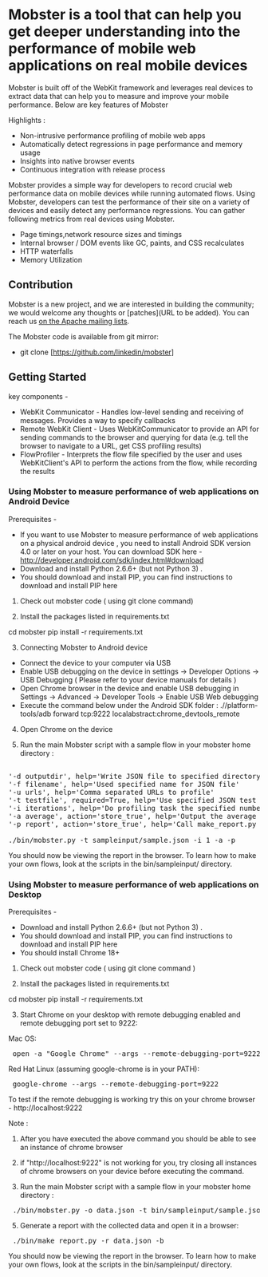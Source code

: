 # Mobster is a tool that can help you get deeper understanding into the performance of mobile web applications on real mobile devices #

Mobster is built off of the WebKit framework and leverages real devices to extract data that can help you to measure and improve your mobile performance. Below are key features of Mobster

Highlights : 

 * Non-intrusive performance profiling of mobile web apps
 * Automatically detect regressions in page performance and memory usage
 * Insights into native browser events
 * Continuous integration with release process 

Mobster provides a simple way for developers to record crucial web performance data on mobile devices while running automated flows. Using Mobster, developers can test the performance of their site on a variety of devices and easily detect any performance regressions. You can gather following metrics from real devices using Mobster.

 * Page timings,network resource sizes and timings
 * Internal browser / DOM events like GC, paints, and CSS recalculates
 * HTTP waterfalls
 * Memory Utilization 


## Contribution ##

Mobster is a new project, and we are interested in building the community; we would welcome any thoughts or [patches](URL to be added). You can reach us [on the Apache mailing lists](http://incubator.apache.org/mobster/contact.html).

The Mobster code is available from git mirror:
 * git clone [https://github.com/linkedin/mobster]

## Getting Started ##

key components - 

 * WebKit Communicator - Handles low-level sending and receiving of messages. Provides a way to specify callbacks 
 * Remote WebKit Client - Uses WebKitCommunicator to provide an API for sending commands to the browser and querying for data (e.g. tell the browser to navigate to a URL, get CSS profiling results)
 * FlowProfiler - Interprets the flow file specified by the user and uses WebKitClient's API to perform the actions from the flow, while recording the results

### Using Mobster to measure performance of web applications on Android Device ###

Prerequisites - 

 * If you want to use Mobster to measure performance of web applications on a physical android device , you need to install Android SDK version 4.0 or later on your host.  You can download SDK here - http://developer.android.com/sdk/index.html#download
 * Download and install Python 2.6.6+ (but not Python 3) . 
 * You should download and install PIP, you can find instructions to download and install PIP here

1. Check out mobster code ( using git clone command)

2. Install the packages listed in requirements.txt

cd mobster
pip install -r requirements.txt


3. Connecting Mobster to Android device

 * Connect the device to your computer via USB
 * Enable USB debugging on the device in  settings -> Developer Options -> USB Debugging ( Please refer to your device manuals for details )
 * Open Chrome browser in the device and enable USB debugging in Settings -> Advanced -> Developer Tools -> Enable USB Web debugging
 * Execute the command below under the Android SDK folder : 	./<Android-SDK-Folder>/platform-tools/adb forward tcp:9222 localabstract:chrome_devtools_remote

4. Open Chrome on the device

5. Run the main Mobster script with a sample flow in your mobster home directory : 

<pre> 
'-d outputdir', help='Write JSON file to specified directory'
'-f filename', help='Used specified name for JSON file'
'-u urls', help='Comma separated URLs to profile'
'-t testfile', required=True, help='Use specified JSON test file to determine test actions'
'-i iterations', help='Do profiling task the specified number of times'
'-a average', action='store_true', help='Output the average results of the iterations'
'-p report', action='store_true', help='Call make_report.py to make a report and open it'

./bin/mobster.py -t sampleinput/sample.json -i 1 -a -p
</pre>

You should now be viewing the report in the browser. To learn how to make your own flows, look at the scripts in the bin/sampleinput/ directory.


### Using Mobster to measure performance of web applications on Desktop ###

Prerequisites - 

 * Download and install Python 2.6.6+ (but not Python 3) . 
 * You should download and install PIP, you can find instructions to download and install PIP here
 * You should install Chrome 18+ 

1. Check out mobster code ( using git clone command )

2. Install the packages listed in requirements.txt

cd mobster
pip install -r requirements.txt

3. Start Chrome on your desktop with remote debugging enabled and remote debugging port set to 9222:

Mac OS:

<pre> open -a "Google Chrome" --args --remote-debugging-port=9222 --enable-memory-info </pre>

Red Hat Linux (assuming google-chrome is in your PATH):

<pre> google-chrome --args --remote-debugging-port=9222 </pre>

To test if the remote debugging is working try this on your chrome browser - http://localhost:9222

Note :
1. After you have executed the above command you should be able to see an instance of chrome browser
2. if "http://localhost:9222" is not working for you, try closing all instances of chrome browsers on your device before executing the command.


4. Run the main Mobster script with a sample flow in your mobster home directory : 

<pre> ./bin/mobster.py -o data.json -t bin/sampleinput/sample.json </pre>

5. Generate a report with the collected data and open it in a browser:

<pre> ./bin/make_report.py -r data.json -b </pre>

You should now be viewing the report in the browser. To learn how to make your own flows, look at the scripts in the bin/sampleinput/ directory.

